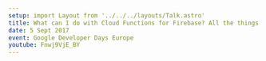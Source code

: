```yaml
---
setup: import Layout from '../../../layouts/Talk.astro'
title: What can I do with Cloud Functions for Firebase? All the things
date: 5 Sept 2017
event: Google Developer Days Europe
youtube: Fnwj9VjE_BY
---
```

